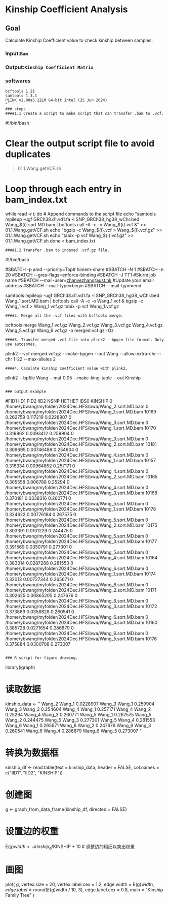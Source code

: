 # Kinship Coefficient Analysis

## Goal
Calculate Kinship Coefficient value to check kinship between samples.

### Input:`Bam`
### Output:`Kinship Coefficient Matrix`
### softwares
```
bcftools 1.21
samtools 1.3.1
PLINK v2.00a5.12LM 64-bit Intel (25 Jun 2024)
“`
### steps
####1.1 Create a script to make script that can transfer .bam to .vcf.
```
#!/bin/bash

# Clear the output script file to avoid duplicates
> 01.1.Wang.getVCF.sh

# Loop through each entry in bam_index.txt
while read -r i; do
    # Append commands to the script file
    echo "samtools mpileup -ugf GRCh38.d1.vd1.fa -l SNP_GRCh38_hg38_wChr.bed Wang_${i}.sort.MD.bam | bcftools call -A -c -o Wang_${i}.vcf &" >> 01.1.Wang.getVCF.sh
    echo "bgzip -c Wang_${i}.vcf > Wang_${i}.vcf.gz" >> 01.1.Wang.getVCF.sh
    echo "tabix -p vcf Wang_${i}.vcf.gz" >> 01.1.Wang.getVCF.sh
done < bam_index.txt
```
####1.2 Transfer .bam to indexed .vcf.gz file.
```
#!/bin/bash

#SBATCH -p amd --priority=Top# himem-share
#SBATCH -N 1
#SBATCH -n 20
#SBATCH --gres-flags=enforce-binding
#SBATCH -J TT1 #Slurm job name
#SBATCH --mail-user=zhanyezhang@ust.hk #Update your email address
#SBATCH --mail-type=begin
#SBATCH --mail-type=end

samtools mpileup -ugf GRCh38.d1.vd1.fa -l SNP_GRCh38_hg38_wChr.bed Wang_1.sort.MD.bam | bcftools call -A -c -o Wang_1.vcf &
bgzip -c Wang_1.vcf > Wang_1.vcf.gz
tabix -p vcf Wang_1.vcf.gz
```
####2. Merge all the .vcf files with bcftools merge.
```
bcftools merge Wang_1.vcf.gz Wang_2.vcf.gz Wang_3.vcf.gz Wang_4.vcf.gz Wang_5.vcf.gz Wang_6.vcf.gz -o merged.vcf.gz -Oz
```
####3. Transfer merged .vcf file into plink2 --bpgen file format. Only use autosomes.
```
plink2 --vcf merged.vcf.gz --make-bpgen --out Wang --allow-extra-chr --chr 1-22 --max-alleles 2
```
####4. Caculate kinship coefficient value with plink2.
```
plink2 --bpfile Wang --maf 0.05 --make-king-table --out Kinship
```

### output example
```
#FID1    IID1    FID2    IID2    NSNP    HETHET    IBS0    KINSHIP
0    /home/ybwang/myfolder/2024Dec.HFS/bwa/Wang_2.sort.MD.bam    0    /home/ybwang/myfolder/2024Dec.HFS/bwa/Wang_1.sort.MD.bam    10169    0.262759    0.117219    0.0228907
0    /home/ybwang/myfolder/2024Dec.HFS/bwa/Wang_3.sort.MD.bam    0    /home/ybwang/myfolder/2024Dec.HFS/bwa/Wang_1.sort.MD.bam    10170    0.319862    0.0093412    0.259904
0    /home/ybwang/myfolder/2024Dec.HFS/bwa/Wang_3.sort.MD.bam    0    /home/ybwang/myfolder/2024Dec.HFS/bwa/Wang_2.sort.MD.bam    10181    0.309695    0.00746489    0.254604
0    /home/ybwang/myfolder/2024Dec.HFS/bwa/Wang_4.sort.MD.bam    0    /home/ybwang/myfolder/2024Dec.HFS/bwa/Wang_1.sort.MD.bam    10157    0.316334    0.00964852    0.257171
0    /home/ybwang/myfolder/2024Dec.HFS/bwa/Wang_4.sort.MD.bam    0    /home/ybwang/myfolder/2024Dec.HFS/bwa/Wang_2.sort.MD.bam    10165    0.305558    0.006788    0.25294
0    /home/ybwang/myfolder/2024Dec.HFS/bwa/Wang_4.sort.MD.bam    0    /home/ybwang/myfolder/2024Dec.HFS/bwa/Wang_3.sort.MD.bam    10168    0.370181    0.0338316    0.260771
0    /home/ybwang/myfolder/2024Dec.HFS/bwa/Wang_5.sort.MD.bam    0    /home/ybwang/myfolder/2024Dec.HFS/bwa/Wang_1.sort.MD.bam    10178    0.324622    0.00776184    0.267575
0    /home/ybwang/myfolder/2024Dec.HFS/bwa/Wang_5.sort.MD.bam    0    /home/ybwang/myfolder/2024Dec.HFS/bwa/Wang_2.sort.MD.bam    10175    0.303391    0.0101229    0.244475
0    /home/ybwang/myfolder/2024Dec.HFS/bwa/Wang_5.sort.MD.bam    0    /home/ybwang/myfolder/2024Dec.HFS/bwa/Wang_3.sort.MD.bam    10177    0.391569    0.0350791    0.277301
0    /home/ybwang/myfolder/2024Dec.HFS/bwa/Wang_5.sort.MD.bam    0    /home/ybwang/myfolder/2024Dec.HFS/bwa/Wang_4.sort.MD.bam    10164    0.383314    0.0287288    0.281553
0    /home/ybwang/myfolder/2024Dec.HFS/bwa/Wang_6.sort.MD.bam    0    /home/ybwang/myfolder/2024Dec.HFS/bwa/Wang_1.sort.MD.bam    10174    0.32013    0.00727344    0.265671
0    /home/ybwang/myfolder/2024Dec.HFS/bwa/Wang_6.sort.MD.bam    0    /home/ybwang/myfolder/2024Dec.HFS/bwa/Wang_2.sort.MD.bam    10171    0.302625    0.00865205    0.247676
0    /home/ybwang/myfolder/2024Dec.HFS/bwa/Wang_6.sort.MD.bam    0    /home/ybwang/myfolder/2024Dec.HFS/bwa/Wang_3.sort.MD.bam    10172    0.373869    0.0358828    0.260541
0    /home/ybwang/myfolder/2024Dec.HFS/bwa/Wang_6.sort.MD.bam    0    /home/ybwang/myfolder/2024Dec.HFS/bwa/Wang_4.sort.MD.bam    10160    0.385728    0.0271654    0.286879
0    /home/ybwang/myfolder/2024Dec.HFS/bwa/Wang_6.sort.MD.bam    0    /home/ybwang/myfolder/2024Dec.HFS/bwa/Wang_5.sort.MD.bam    10176    0.375884    0.0300708    0.273007
```

### R script for figure drawing.
```
library(igraph)

# 读取数据
kinship_data <- "
Wang_2    Wang_1    0.0228907
Wang_3    Wang_1    0.259904
Wang_3    Wang_2    0.254604
Wang_4    Wang_1    0.257171
Wang_4    Wang_2    0.25294
Wang_4    Wang_3    0.260771
Wang_5    Wang_1    0.267575
Wang_5    Wang_2    0.244475
Wang_5    Wang_3    0.277301
Wang_5    Wang_4    0.281553
Wang_6    Wang_1    0.265671
Wang_6    Wang_2    0.247676
Wang_6    Wang_3    0.260541
Wang_6    Wang_4    0.286879
Wang_6    Wang_5    0.273007
"

# 转换为数据框
kinship_df <- read.table(text = kinship_data, header = FALSE, col.names = c("IID1", "IID2", "KINSHIP"))

# 创建图
g <- graph_from_data_frame(kinship_df, directed = FALSE)

# 设置边的权重
E(g)$width <- kinship_df$KINSHIP * 10  # 调整边的粗细以突出权重

# 画图
plot(
  g, 
  vertex.size = 20, 
  vertex.label.cex = 1.2, 
  edge.width = E(g)$width, 
  edge.label = round(E(g)$width / 10, 3),
  edge.label.cex = 0.8,
  main = "Kinship Family Tree"
)
```










